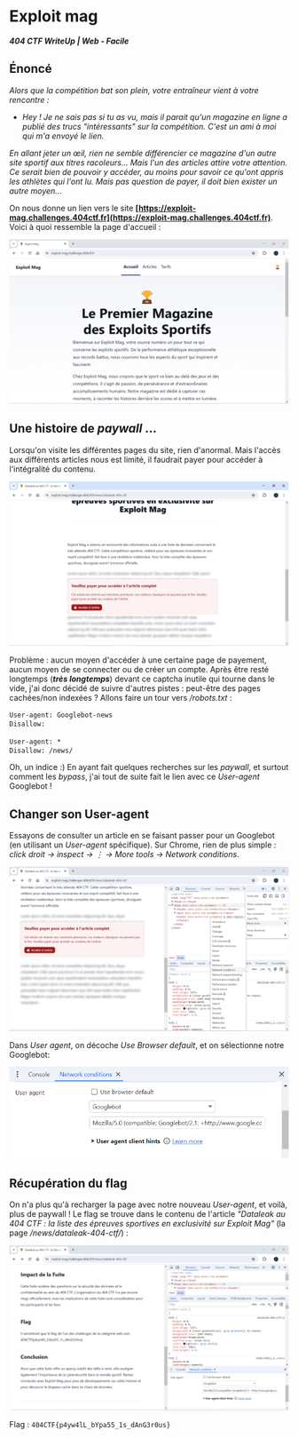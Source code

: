 # Exploit mag

***404 CTF WriteUp | Web - Facile***

## Énoncé

*Alors que la compétition bat son plein, votre entraîneur vient à votre rencontre :*

-   *Hey ! Je ne sais pas si tu as vu, mais il parait qu'un magazine en ligne a publié des trucs "intéressants" sur la compétition. C'est un ami à moi qui m'a envoyé le lien.*

*En allant jeter un œil, rien ne semble différencier ce magazine d'un autre site sportif aux titres racoleurs... Mais l'un des articles attire votre attention. Ce serait bien de pouvoir y accéder, au moins pour savoir ce qu'ont appris les athlètes qui l'ont lu. Mais pas question de payer, il doit bien exister un autre moyen...*

On nous donne un lien vers le site **[https://exploit-mag.challenges.404ctf.fr](https://exploit-mag.challenges.404ctf.fr)**. Voici à quoi ressemble la page d'accueil : 

![page accueil](home-page.png)

## Une histoire de *paywall* ...

Lorsqu'on visite les différentes pages du site, rien d'anormal. Mais l'accès aux différents articles nous est limité, il faudrait payer pour accéder à l'intégralité du contenu. 

![paywall](paywall.png)

Problème : aucun moyen d'accéder à une certaine page de payement, aucun moyen de se connecter ou de créer un compte. Après être resté longtemps (***très longtemps***) devant ce captcha inutile qui tourne dans le vide, j'ai donc décidé de suivre d'autres pistes : peut-être des pages cachées/non indexées ? Allons faire un tour vers */robots.txt* :

```
User-agent: Googlebot-news
Disallow:

User-agent: *
Disallow: /news/
```

Oh, un indice :) En ayant fait quelques recherches sur les *paywall*, et surtout comment les *bypass*, j'ai tout de suite fait le lien avec ce *User-agent* Googlebot !

## Changer son User-agent 

 Essayons de consulter un article en se faisant passer pour un Googlebot (en utilisant un *User-agent* spécifique). Sur Chrome, rien de plus simple : *click droit -> inspect -> ⋮ -> More tools -> Network conditions*. 
 
![network conditions](network-conditions.png)

Dans *User agent*, on décoche *Use Browser default*, et on sélectionne notre Googlebot:

![googlebot](googlebot.png)
 
## Récupération du flag

On n'a plus qu'à recharger la page avec notre nouveau *User-agent*, et voilà, plus de paywall ! 
Le flag se trouve dans le contenu de l'article *"Dataleak au 404 CTF : la liste des épreuves sportives en exclusivité sur Exploit Mag"* (la page */news/dataleak-404-ctf/*) :

![flag](flag.png)

Flag : `404CTF{p4yw4lL_bYpa55_1s_dAnG3r0us}`


